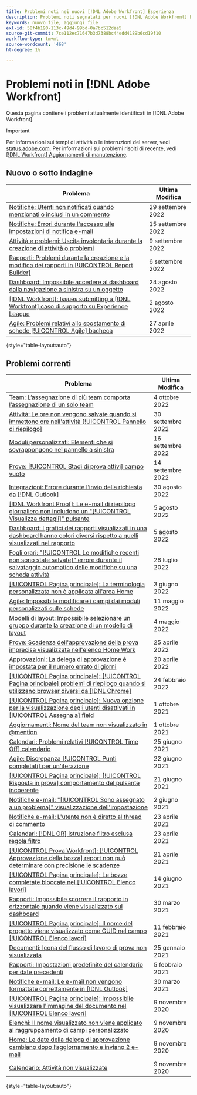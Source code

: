 ```yaml
---
title: Problemi noti nei nuovi [!DNL Adobe Workfront] Esperienza
description: Problemi noti segnalati per nuovi [!DNL Adobe Workfront] Esperienza
keywords: nuovo file, aggiungi file
exl-id: 58f4b190-113c-49d4-99bd-0a7bc512dae5
source-git-commit: 7ce112ec71647b3d7388bc44edd4189b6cd19f10
workflow-type: tm+mt
source-wordcount: '468'
ht-degree: 1%

---
```


# Problemi noti in [!DNL Adobe Workfront]

Questa pagina contiene i problemi attualmente identificati in [!DNL Adobe Workfront].

>[!IMPORTANT]
>
>Per informazioni sui tempi di attività o le interruzioni del server, vedi [status.adobe.com](https://status.adobe.com). Per informazioni sui problemi risolti di recente, vedi [[!DNL Workfront] Aggiornamenti di manutenzione](../maintenance/current-updates.md).

## Nuovo o sotto indagine

| **Problema** | **Ultima Modifica** |
|---|---|
| [Notifiche: Utenti non notificati quando menzionati o inclusi in un commento](known-issues-workfront/wf-notif-users-not-receiving-email-or-inapp-notif.md) | 29 settembre 2022 |
| [Notifiche: Errori durante l&#39;accesso alle impostazioni di notifica e-mail](known-issues-workfront/wf-notifications-preview-errors-with-options.md) | 15 settembre 2022 |
| [Attività e problemi: Uscita involontaria durante la creazione di attività o problemi](known-issues-workfront/wf-inadvertent-exit-creating-tasks-or-issues.md) | 9 settembre 2022 |
| [Rapporti: Problemi durante la creazione e la modifica dei rapporti in [!UICONTROL Report Builder]](known-issues-workfront/wf-reports-builder-degraded-performance.md) | 6 settembre 2022 |
| [Dashboard: Impossibile accedere al dashboard dalla navigazione a sinistra su un oggetto](known-issues-workfront/wf-dashboards-cannot-open-from-left-nav.md) | 24 agosto 2022 |
| [[!DNL Workfront]: Issues submitting a [!DNL Workfront] caso di supporto su Experience League](known-issues-workfront/wf-support-issues-submitting-support-case.md) | 2 agosto 2022 |
| [Agile: Problemi relativi allo spostamento di schede [!UICONTROL Agile] bacheca](known-issues-workfront/wf-agile-issues-moving-cards.md) | 27 aprile 2022 |

{style=&quot;table-layout:auto&quot;}

## Problemi correnti

| **Problema** | **Ultima Modifica** |
| -------------------------------------------------------------------------------------------------- | ----------------- |
| [Team: L’assegnazione di più team comporta l’assegnazione di un solo team](known-issues-workfront/wf-teams-multiple-team-assignments.md) | 4 ottobre 2022 |
| [Attività: Le ore non vengono salvate quando si immettono ore nell&#39;attività [!UICONTROL Pannello di riepilogo]](known-issues-workfront/wf-hours-do-not-save-when-scrolling-summary-panel.md) | 30 settembre 2022 |
| [Moduli personalizzati: Elementi che si sovrappongono nel pannello a sinistra](known-issues-workfront/wf-custom-forms-message-causes-element-overlap.md) | 16 settembre 2022 |
| [Prove: [!UICONTROL Stadi di prova attivi] campo vuoto](known-issues-workfront/wf-documents-stages-do-not-populate-on-proof.md) | 14 settembre 2022 |
| [Integrazioni: Errore durante l’invio della richiesta da [!DNL Outlook] ](known-issues-workfront/wf-integrations-error-when-creating-request-from-outlook.md) | 30 agosto 2022 |
| [[!DNL Workfront Proof]: Le e-mail di riepilogo giornaliero non includono un &quot;[!UICONTROL Visualizza dettagli]&quot; pulsante](known-issues-workfront-proof/proof-daily-summary-email-no-view-details-button.md) | 5 agosto 2022 |
| [Dashboard: I grafici dei rapporti visualizzati in una dashboard hanno colori diversi rispetto a quelli visualizzati nel rapporto](known-issues-workfront/wf-dashboard-reports-wrong-color.md) | 5 agosto 2022 |
| [Fogli orari: &quot;[!UICONTROL Le modifiche recenti non sono state salvate]&quot; errore durante il salvataggio automatico delle modifiche su una scheda attività](known-issues-workfront/wf-timesheets-recent-changes-not-saved-error.md) | 28 luglio 2022 |
| [[!UICONTROL Pagina principale]: La terminologia personalizzata non è applicata all&#39;area Home](known-issues-workfront/wf-home-custom-term-not-applied-to-home.md) | 3 giugno 2022 |
| [Agile: Impossibile modificare i campi dai moduli personalizzati sulle schede](known-issues-workfront/wf-agile-cannot-edit-fields-custom-cards.md) | 11 maggio 2022 |
| [Modelli di layout: Impossibile selezionare un gruppo durante la creazione di un modello di layout](known-issues-workfront/wf-layout-templ-cannot-select-group.md) | 4 maggio 2022 |
| [Prove: Scadenza dell&#39;approvazione della prova imprecisa visualizzata nell&#39;elenco Home Work](known-issues-workfront-proof/inaccurate-proof-approval-deadline-displayed.md) | 25 aprile 2022 |
| [Approvazioni: La delega di approvazione è impostata per il numero errato di giorni](known-issues-workfront/wf-approval-delegation-incorrect-number-of-days.md) | 20 aprile 2022 |
| [[!UICONTROL Pagina principale]: [!UICONTROL Pagina principale] problemi di riepilogo quando si utilizzano browser diversi da [!DNL Chrome]](known-issues-workfront/wf-home-summary-issues-when-not-using-chrome.md) | 24 febbraio 2022 |
| [[!UICONTROL Pagina principale]: Nuova opzione per la visualizzazione degli utenti disattivati in [!UICONTROL Assegna a] field](known-issues-workfront/wf-home-new-task-option-showing-deactivated-users.md) | 1 ottobre 2021 |
| [Aggiornamenti: Nome del team non visualizzato in @mention](known-issues-workfront/wf-updates-team-name-not-in-mention.md) | 1 ottobre 2021 |
| [Calendari: Problemi relativi [!UICONTROL Time Off] calendario](known-issues-workfront/wf-calendars-issue-time-off.md) | 25 giugno 2021 |
| [Agile: Discrepanza [!UICONTROL Punti completati] per un&#39;iterazione](known-issues-workfront/wf-agile-discrepancy-in-completed-points.md) | 22 giugno 2021 |
| [[!UICONTROL Pagina principale]: [!UICONTROL Risposta in prova] comportamento del pulsante incoerente](known-issues-workfront-proof/reply-in-proof-button-behavior-is-inconsistent.md) | 21 giugno 2021 |
| [Notifiche e-mail: &quot;[!UICONTROL Sono assegnato a un problema]&quot; visualizzazione dell&#39;impostazione](known-issues-workfront/wf-email-notif-im-assigned-to-issue-displaying.md) | 2 giugno 2021 |
| [Notifiche e-mail: L&#39;utente non è diretto al thread di commento](known-issues-workfront/wf-email-notif-user-not-directed-to-thread.md) | 23 aprile 2021 |
| [Calendari: [!DNL OR] istruzione filtro esclusa regola filtro](known-issues-workfront/wf-calendars-or-filter-statement.md) | 23 aprile 2021 |
| [[!UICONTROL Prova Workfront]: [!UICONTROL Approvazione della bozza] report non può determinare con precisione le scadenze](known-issues-workfront-proof/proof-approval-report-cant-accurately-determine-deadlines.md) | 21 aprile 2021 |
| [[!UICONTROL Pagina principale]: Le bozze completate bloccate nel [!UICONTROL Elenco lavori]](known-issues-workfront-proof/completed-proofs-stuck-in-the-work-list.md) | 14 giugno 2021 |
| [Rapporti: Impossibile scorrere il rapporto in orizzontale quando viene visualizzato sul dashboard](known-issues-workfront/wf-reports-cannot-scroll-horizontally.md) | 30 marzo 2021 |
| [[!UICONTROL Pagina principale]: Il nome del progetto viene visualizzato come GUID nel campo [!UICONTROL Elenco lavori]](known-issues-workfront/wf-home-project-name-shows-as-guid.md) | 11 febbraio 2021 |
| [Documenti: Icona del flusso di lavoro di prova non visualizzata](known-issues-workfront-proof/proof-workflow-icon-is-not-displaying.md) | 25 gennaio 2021 |
| [Rapporti: Impostazioni predefinite del calendario per date precedenti](known-issues-workfront/wf-reports-caledar-defaults-to-old-dates.md) | 5 febbraio 2021 |
| [Notifiche e-mail: Le e-mail non vengono formattate correttamente in [!DNL Outlook]](known-issues-workfront/wf-email-notif-not-formatting-in-outlook.md) | 30 marzo 2021 |
| [[!UICONTROL Pagina principale]: Impossibile visualizzare l&#39;immagine del documento nel [!UICONTROL Elenco lavori]](known-issues-workfront/wf-home-unable-to-view-document-image.md) | 9 novembre 2020 |
| [Elenchi: Il nome visualizzato non viene applicato al raggruppamento di campi personalizzato](known-issues-workfront/wf-lists-display-name-not-applied-to-grouping.md) | 9 novembre 2020 |
| [Home: Le date della delega di approvazione cambiano dopo l’aggiornamento e inviano 2 e-mail](known-issues-workfront/wf-home-approval-delegation-dates-changing.md) | 9 novembre 2020 |
| [Calendario: Attività non visualizzate](known-issues-workfront/wf-calendar-tasks-not-displaying.md) | 9 novembre 2020 |

{style=&quot;table-layout:auto&quot;}


<!--


-->
